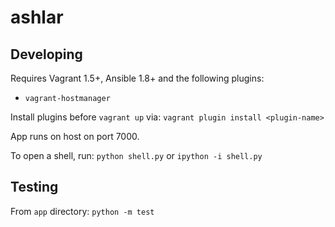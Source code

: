 # ashlar


## Developing

Requires Vagrant 1.5+, Ansible 1.8+ and the following plugins:
  - `vagrant-hostmanager`

Install plugins before `vagrant up` via: `vagrant plugin install <plugin-name>`

App runs on host on port 7000.

To open a shell, run:
`python shell.py` or `ipython -i shell.py`

## Testing
From `app` directory: `python -m test`

